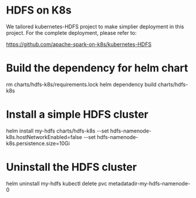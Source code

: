 # HDFS on K8s
We tailored kubernetes-HDFS project to make simplier deployment in this project. For the complete deployment, please refer to:<p>
https://github.com/apache-spark-on-k8s/kubernetes-HDFS


# Build the dependency for helm chart
rm charts/hdfs-k8s/requirements.lock
helm dependency build charts/hdfs-k8s

# Install a simple HDFS cluster
helm install my-hdfs charts/hdfs-k8s  --set hdfs-namenode-k8s.hostNetworkEnabled=false     --set hdfs-namenode-k8s.persistence.size=10Gi


# Uninstall the HDFS cluster
helm uninstall my-hdfs
kubectl delete pvc metadatadir-my-hdfs-namenode-0
